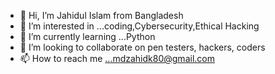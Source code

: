 - 👋 Hi, I’m Jahidul Islam from Bangladesh 
- 👀 I’m interested in ...coding,Cybersecurity,Ethical Hacking 
- 🌱 I’m currently learning ...Python
- 💞️ I’m looking to collaborate on pen testers, hackers, coders
- 📫 How to reach me ...mdzahidk80@gmail.com

<!---
Zahid470/Zahid470 is a ✨ special ✨ repository because its `README.md` (this file) appears on your GitHub profile.
You can click the Preview link to take a look at your changes.
--->
